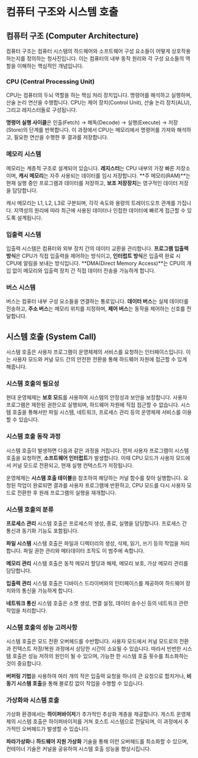 # 컴퓨터 구조와 시스템 호출

## 컴퓨터 구조 (Computer Architecture)

컴퓨터 구조는 컴퓨터 시스템의 하드웨어와 소프트웨어 구성 요소들이 어떻게 상호작용하는지를 정의하는 청사진입니다. 이는 컴퓨터의 내부 동작 원리와 각 구성 요소들의 역할을 이해하는 핵심적인 개념입니다.

### CPU (Central Processing Unit)

CPU는 컴퓨터의 두뇌 역할을 하는 핵심 처리 장치입니다. 명령어를 해석하고 실행하며, 산술 논리 연산을 수행합니다. CPU는 제어 장치(Control Unit), 산술 논리 장치(ALU), 그리고 레지스터들로 구성됩니다.

**명령어 실행 사이클**은 인출(Fetch) → 해독(Decode) → 실행(Execute) → 저장(Store)의 단계를 반복합니다. 이 과정에서 CPU는 메모리에서 명령어를 가져와 해석하고, 필요한 연산을 수행한 후 결과를 저장합니다.

### 메모리 시스템

메모리는 계층적 구조로 설계되어 있습니다. **레지스터**는 CPU 내부의 가장 빠른 저장소이며, **캐시 메모리**는 자주 사용되는 데이터를 임시 저장합니다. **주 메모리(RAM)**는 현재 실행 중인 프로그램과 데이터를 저장하고, **보조 저장장치**는 영구적인 데이터 저장을 담당합니다.

캐시 메모리는 L1, L2, L3로 구분되며, 각각 속도와 용량의 트레이드오프 관계를 가집니다. 지역성의 원리에 따라 최근에 사용된 데이터나 인접한 데이터에 빠르게 접근할 수 있도록 설계됩니다.

### 입출력 시스템

입출력 시스템은 컴퓨터와 외부 장치 간의 데이터 교환을 관리합니다. **프로그램 입출력 방식**은 CPU가 직접 입출력을 제어하는 방식이고, **인터럽트 방식**은 입출력 완료 시 CPU에 알림을 보내는 방식입니다. **DMA(Direct Memory Access)**는 CPU의 개입 없이 메모리와 입출력 장치 간 직접 데이터 전송을 가능하게 합니다.

### 버스 시스템

버스는 컴퓨터 내부 구성 요소들을 연결하는 통로입니다. **데이터 버스**는 실제 데이터를 전송하고, **주소 버스**는 메모리 위치를 지정하며, **제어 버스**는 동작을 제어하는 신호를 전달합니다.

## 시스템 호출 (System Call)

시스템 호출은 사용자 프로그램이 운영체제의 서비스를 요청하는 인터페이스입니다. 이는 사용자 모드와 커널 모드 간의 안전한 전환을 통해 하드웨어 자원에 접근할 수 있게 해줍니다.

### 시스템 호출의 필요성

현대 운영체제는 **보호 모드**를 사용하여 시스템의 안정성과 보안을 보장합니다. 사용자 프로그램은 제한된 권한으로 실행되며, 하드웨어 자원에 직접 접근할 수 없습니다. 시스템 호출을 통해서만 파일 시스템, 네트워크, 프로세스 관리 등의 운영체제 서비스를 이용할 수 있습니다.

### 시스템 호출 동작 과정

시스템 호출이 발생하면 다음과 같은 과정을 거칩니다. 먼저 사용자 프로그램이 시스템 호출을 요청하면, **소프트웨어 인터럽트**가 발생합니다. 이때 CPU 모드가 사용자 모드에서 커널 모드로 전환되고, 현재 실행 컨텍스트가 저장됩니다.

운영체제는 **시스템 호출 테이블**을 참조하여 해당하는 커널 함수를 찾아 실행합니다. 요청된 작업이 완료되면 결과를 사용자 프로그램에 반환하고, CPU 모드를 다시 사용자 모드로 전환한 후 원래 프로그램의 실행을 재개합니다.

### 시스템 호출의 분류

**프로세스 관리** 시스템 호출은 프로세스의 생성, 종료, 실행을 담당합니다. 프로세스 간 통신과 동기화 기능도 포함됩니다.

**파일 시스템** 시스템 호출은 파일과 디렉터리의 생성, 삭제, 읽기, 쓰기 등의 작업을 처리합니다. 파일 권한 관리와 메타데이터 조작도 이 범주에 속합니다.

**메모리 관리** 시스템 호출은 동적 메모리 할당과 해제, 메모리 보호, 가상 메모리 관리를 담당합니다.

**입출력 관리** 시스템 호출은 디바이스 드라이버와의 인터페이스를 제공하여 하드웨어 장치와의 통신을 가능하게 합니다.

**네트워크 통신** 시스템 호출은 소켓 생성, 연결 설정, 데이터 송수신 등의 네트워크 관련 작업을 처리합니다.

### 시스템 호출의 성능 고려사항

시스템 호출은 모드 전환 오버헤드를 수반합니다. 사용자 모드에서 커널 모드로의 전환과 컨텍스트 저장/복원 과정에서 상당한 시간이 소요될 수 있습니다. 따라서 빈번한 시스템 호출은 성능 저하의 원인이 될 수 있으며, 가능한 한 시스템 호출 횟수를 최소화하는 것이 중요합니다.

**버퍼링 기법**을 사용하여 여러 개의 작은 입출력 요청을 하나의 큰 요청으로 합치거나, **비동기 시스템 호출**을 통해 블로킹 없이 작업을 수행할 수 있습니다.

### 가상화와 시스템 호출

가상화 환경에서는 **하이퍼바이저**가 추가적인 추상화 계층을 제공합니다. 게스트 운영체제의 시스템 호출은 하이퍼바이저를 거쳐 호스트 시스템으로 전달되며, 이 과정에서 추가적인 오버헤드가 발생할 수 있습니다.

**파라가상화**나 **하드웨어 지원 가상화** 기술을 통해 이런 오버헤드를 최소화할 수 있으며, 컨테이너 기술은 커널을 공유하여 시스템 호출 성능을 향상시킵니다.
